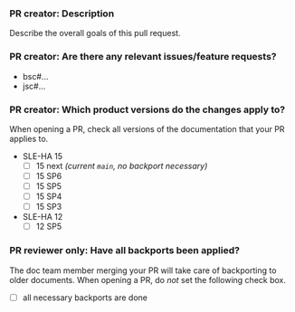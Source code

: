 ### PR creator: Description

Describe the overall goals of this pull request.


### PR creator: Are there any relevant issues/feature requests?

* bsc#...
* jsc#...


### PR creator: Which product versions do the changes apply to?

When opening a PR, check all versions of the documentation that your PR applies to.

- SLE-HA 15
  - [ ] 15 next *(current `main`, no backport necessary)*
  - [ ] 15 SP6
  - [ ] 15 SP5
  - [ ] 15 SP4
  - [ ] 15 SP3
- SLE-HA 12
  - [ ] 12 SP5

### PR reviewer only: Have all backports been applied?

The doc team member merging your PR will take care of backporting to older documents.
When opening a PR, do *not* set the following check box.

- [ ] all necessary backports are done
